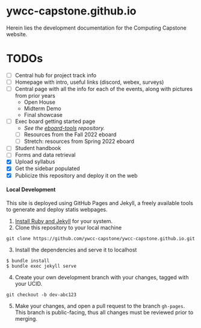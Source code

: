 # ywcc-capstone.github.io

Herein lies the development documentation for the Computing Capstone website.

# TODOs
* [ ] Central hub for project track info
* [ ] Homepage with intro, useful links (discord, webex, surveys)
* [ ] Central page with all the info for each of the events, along with pictures from prior years
    * Open House
    * Midterm Demo
    * Final showcase
* [ ] Exec board getting started page
    * _See the [eboard-tools][GitHubEboardTools] repository._
    * [ ] Resources from the Fall 2022 eboard
    * [ ] Stretch: resources from Spring 2022 eboard
* [ ] Student handbook
* [ ] Forms and data retrieval
* [x] Upload syllabus
* [x] Get the sidebar populated
* [x] Publicize this repository and deploy it on the web

#### Local Development
This site is deployed using GitHub Pages and Jekyll, a freely available tools to
generate and deploy statis webpages.

1. [Install Ruby and Jekyll](https://jekyllrb.com/docs/installation/) for your system.
2. Clone this repository to your local machine
```
git clone https://github.com/ywcc-capstone/ywcc-capstone.github.io.git
```
3. Install the dependencies and serve it to localhost
```
$ bundle install
$ bundle exec jekyll serve
```
4. Create your own development branch with your changes, tagged with your UCID.
```
git checkout -b dev-abc123
```
5. Make your changes, and open a pull request to the branch `gh-pages`. This
branch is public-facing, thus all changes must be reviewed prior to merging.

[GitHubEboardTools]: https://github.com/ywcc-capstone/eboard-tools